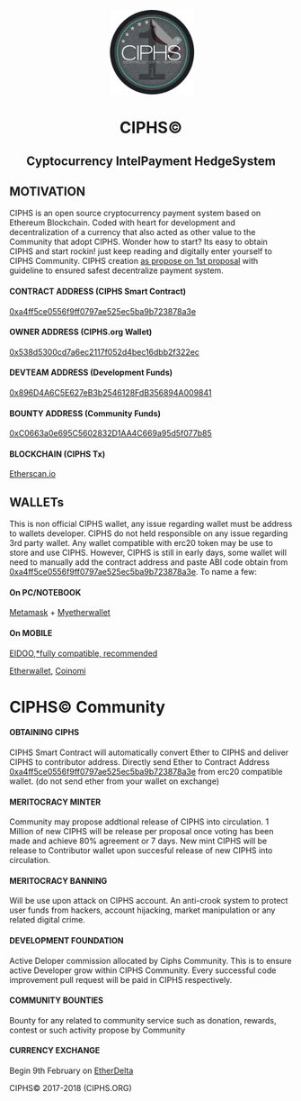 <p align="center">
  <img src="https://github.com/ciphs/website/blob/master/image/CIPHS_150x150.png?raw=true" alt="CIPHS©"/>
</p>

<h1 align="center">
CIPHS©
</h1>
<h2 align="center">
Cyptocurrency IntelPayment HedgeSystem
</h2>

## MOTIVATION
CIPHS is an open source cryptocurrency payment system based on Ethereum Blockchain. Coded with heart for development and decentralization of a currency that also acted as other value to the Community that adopt CIPHS. Wonder how to start? Its easy to obtain CIPHS and start rockin! just keep reading and digitally enter yourself to CIPHS Community. CIPHS creation [as propose on 1st proposal](https://github.com/ciphs/cryptocurrency/blob/master/README.proposal.md) with guideline to ensured safest decentralize payment system.

#### CONTRACT ADDRESS (CIPHS Smart Contract)
[0xa4ff5ce0556f9ff0797ae525ec5ba9b723878a3e](https://etherscan.io/address/0xa4ff5ce0556f9ff0797ae525ec5ba9b723878a3e)

#### OWNER ADDRESS (CIPHS.org Wallet)
[0x538d5300cd7a6ec2117f052d4bec16dbb2f322ec](https://etherscan.io/address/0x538d5300cd7a6ec2117f052d4bec16dbb2f322ec)

#### DEVTEAM ADDRESS (Development Funds)
[0x896D4A6C5E627eB3b2546128FdB356894A009841](https://etherscan.io/address/0x896d4a6c5e627eb3b2546128fdb356894a009841)

#### BOUNTY ADDRESS (Community Funds)
[0xC0663a0e695C5602832D1AA4C669a95d5f077b85](https://etherscan.io/address/0xc0663a0e695c5602832d1aa4c669a95d5f077b85)

#### BLOCKCHAIN (CIPHS Tx)
[Etherscan.io](https://etherscan.io/address/0xa4ff5ce0556f9ff0797ae525ec5ba9b723878a3e)

## WALLETs
This is non official CIPHS wallet, any issue regarding wallet must be address to wallets developer. CIPHS do not held responsible  on any issue regarding 3rd party wallet. Any wallet compatible with erc20 token may be use to store and use CIPHS. However, CIPHS is still in early days, some wallet will need to manually add the contract address and paste ABI code obtain from [0xa4ff5ce0556f9ff0797ae525ec5ba9b723878a3e](https://etherscan.io/address/0xa4ff5ce0556f9ff0797ae525ec5ba9b723878a3e). To name a few:
#### On PC/NOTEBOOK
[Metamask](https://metamask.io/) + [Myetherwallet](https://www.myetherwallet.com/)
#### On MOBILE
<p align="left">
<a href="https://eidoo.io/app/">
EIDOO,*fully compatible, recommended
</a>
 
[Etherwallet](https://play.google.com/store/apps/details?id=org.vikulin.etherwallet&hl=en&referrer=utm_source%3Dgoogle%26utm_medium%3Dorganic%26utm_term%3Detherwallet+android&pcampaignid=APPU_1_Wy1zWuSAAcSx0ATkh4u4BA), [Coinomi](https://coinomi.com/)

# CIPHS© Community
#### OBTAINING CIPHS
CIPHS Smart Contract will automatically convert Ether to CIPHS and deliver CIPHS to contributor address. Directly send Ether to Contract Address [0xa4ff5ce0556f9ff0797ae525ec5ba9b723878a3e](https://etherscan.io/address/0xa4ff5ce0556f9ff0797ae525ec5ba9b723878a3e) from erc20 compatible wallet. (do not send ether from your wallet on exchange)

#### MERITOCRACY MINTER
Community may propose addtional release of CIPHS into circulation. 1 Million of new CIPHS will be release per proposal once voting has been made and achieve 80% agreement or 7 days. New mint CIPHS will be release to Contributor wallet upon succesful release of new CIPHS into circulation.

#### MERITOCRACY BANNING
Will be use upon attack on CIPHS account. An anti-crook system to protect user funds from hackers, account hijacking, market manipulation or any related digital crime.

#### DEVELOPMENT FOUNDATION
Active Deloper commission allocated by Ciphs Community. This is to ensure active Developer grow within CIPHS Community. Every successful code improvement pull request will be paid in CIPHS respectively. 

#### COMMUNITY BOUNTIES
Bounty for any related to community service such as donation, rewards, contest or such activity propose by Community 

#### CURRENCY EXCHANGE
Begin 9th February on [EtherDelta](http://bit.ly/ciphs-eth)


CIPHS© 2017-2018 (CIPHS.ORG)
